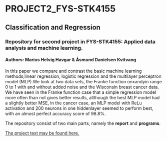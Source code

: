 # PROJECT2_FYS-STK4155
## Classification and Regression
### Repository for second project in FYS-STK4155: Applied data analysis and machine learning.
#### Authors: Marius Helvig Havgar & Åsmund Danielsen Kvitvang
In this paper we compare and contrast the basic machine learning methods;linear 
regression, logistic regression and the multilayer perceptron model (MLP).We 
look at two data sets, the Franke function onxandyin range 0 to 1 with and 
without added noise and the Wisconsin breast cancer data. We have seen in the 
Franke function case that a simple regression model more often than not gives 
better results, allthough the best MLP model had a slightly better MSE, In the 
cancer case, an MLP model with ReLu activation and 200 neurons in one hiddenlayer 
seemed to perform best, with an almost perfect accuracy score of 98.8%.

The repository consist of two main parts, namely the **report** and **programs**.

[The project text may be found here.](https://github.com/CompPhysics/MachineLearning/blob/master/doc/Projects/2019/Project2/pdf/Project2.pdf)
